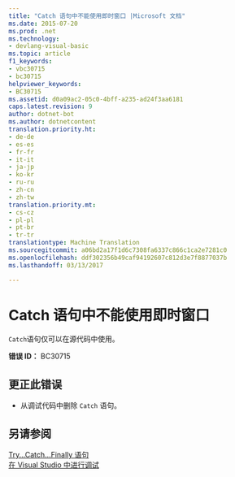```yaml
---
title: "Catch 语句中不能使用即时窗口 |Microsoft 文档"
ms.date: 2015-07-20
ms.prod: .net
ms.technology:
- devlang-visual-basic
ms.topic: article
f1_keywords:
- vbc30715
- bc30715
helpviewer_keywords:
- BC30715
ms.assetid: d0a09ac2-05c0-4bff-a235-ad24f3aa6181
caps.latest.revision: 9
author: dotnet-bot
ms.author: dotnetcontent
translation.priority.ht:
- de-de
- es-es
- fr-fr
- it-it
- ja-jp
- ko-kr
- ru-ru
- zh-cn
- zh-tw
translation.priority.mt:
- cs-cz
- pl-pl
- pt-br
- tr-tr
translationtype: Machine Translation
ms.sourcegitcommit: a06bd2a17f1d6c7308fa6337c866c1ca2e7281c0
ms.openlocfilehash: ddf302356b49caf94192607c812d3e7f8877037b
ms.lasthandoff: 03/13/2017

---
```

# <a name="39catch39-statements-are-not-valid-in-the-immediate-window"></a>Catch 语句中不能使用即时窗口
`Catch`语句仅可以在源代码中使用。  
  
 **错误 ID：** BC30715  
  
## <a name="to-correct-this-error"></a>更正此错误  
  
-   从调试代码中删除 `Catch` 语句。  
  
## <a name="see-also"></a>另请参阅  
 [Try...Catch...Finally 语句](../../visual-basic/language-reference/statements/try-catch-finally-statement.md)   
 [在 Visual Studio 中进行调试](https://docs.microsoft.com/visualstudio/debugger/debugging-in-visual-studio)
